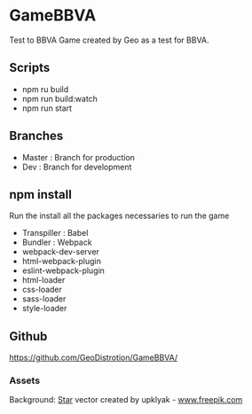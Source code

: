 # GameBBVA
Test to BBVA
Game created by Geo as a test for BBVA.

## Scripts
- npm ru build
- npm run build:watch
- npm run start

## Branches
 - Master : Branch for production
 - Dev : Branch for development


## npm install
Run the install all the packages necessaries to run the game
 - Transpiller : Babel
 - Bundler : Webpack
 - webpack-dev-server
 - html-webpack-plugin
 - eslint-webpack-plugin
 - html-loader
 - css-loader
 - sass-loader
 - style-loader

## Github
https://github.com/GeoDistrotion/GameBBVA/

### Assets
Background: [Star](https://www.freepik.com/vectors/star) vector created by upklyak - www.freepik.com